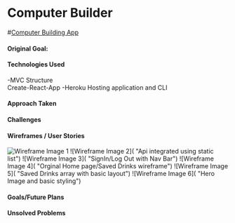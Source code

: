 # Computer Builder

<!-- link to hosted app -->
#[Computer Building App]()

#### Original Goal:
> 
#### Technologies Used

-MVC Structure  
Create-React-App
-Heroku Hosting application and CLI  

#### Approach Taken
>

#### Challenges
>

>

#### Wireframes /  User Stories
![Wireframe Image 1]( https://res.cloudinary.com/dcgapn1j0/image/upload/v1574708125/First_heroku_load_h9a6mw.png "First Successfull Heroku Upload")
![Wireframe Image 2](  "Api integrated using static list")
![Wireframe Image 3](  "SignIn/Log Out with Nav Bar")
![Wireframe Image 4](  "Orginal Home page/Saved Drinks wireframe")
![Wireframe Image 5]( "Saved Drinks array with basic layout")
![Wireframe Image 6](  "Hero Image and basic styling")


#### Goals/Future Plans
> 


#### Unsolved Problems
>

